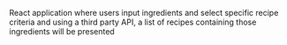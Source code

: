 React application where users input ingredients and select specific recipe criteria and using a third party API, a list of recipes containing those ingredients will be presented
